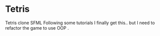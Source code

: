 # Tetris
Tetris clone SFML
Following some tutorials I finally get this.. but I need to refactor the game to use OOP .
